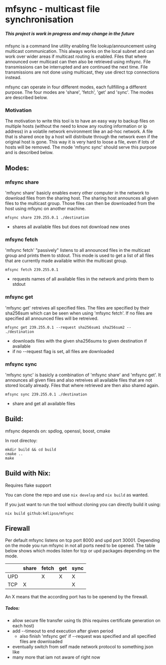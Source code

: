 # mfsync - multicast file synchronisation
##### This project is work in progress and may change in the future

mfsync is a command line utility enabling file lookup/announcement using multicast communication. This always works on the local subnet and can work over wider areas if multicast routing is enabled. 
Files that where announced over multicast can then also be retrieved using mfsync. File transmissions can be interrupted and are continued the next time. File transmissions are not done using multicast, they use direct tcp connections instead.

mfsync can operate in four different modes, each fullfilling a different purpose. The four modes are 'share', 'fetch', 'get' and 'sync'. The modes are described below.

### Motivation

The motivation to write this tool is to have an easy way to backup files on multiple hosts (without the need to know any routing information or ip address) in a volatile network environment like an ad-hoc network. A file that is shared once by a host will distribute through the network even if the original host is gone. This way it is very hard to loose a file, even if lots of hosts will be removed. The mode 'mfsync sync' should serve this purpose and is described below.

## Modes:
### mfsync share
'mfsync share' basicly enables every other computer in the network to download files from the sharing host.
The sharing host announces all given files to the multicast group. Those files can then be downloaded from the host using mfsync on another machine.
```
mfsync share 239.255.0.1 ./destination
```
  * shares all available files but does not download new ones

### mfsync fetch
'mfsync fetch' "passively" listens to all announced files in the multicast group and prints them to stdout. 
This mode is used to get a list of all files that are currently made available within the multicast group.
```
mfsync fetch 239.255.0.1
```
  * requests names of all available files in the network and prints them to stdout

### mfsync get
'mfsync get' retreives all specified files. The files are specified by their sha256sum which can be seen when using 'mfsync fetch'. If no files are specified all announced files will be retreived.

```
mfsync get 239.255.0.1 --request sha256sum1 sha256sum2 -- ./destination
```
  * downloads files with the given sha256sums to given destination if available
  * if no --request flag is set, all files are downloaded

### mfsync sync
'mfsync sync' is basicly a combination of 'mfsync share' and 'mfsync get'. It announces all given files and also retreives all available files that are not stored locally already. Files that where retrieved are then also shared again.
```
mfsync sync 239.255.0.1 ./destination
```
  * share and get all available files

## Build:
mfsync depends on: spdlog, openssl, boost, cmake

In root directoy:
```
mkdir build && cd build
cmake ..
make
```

## Build with Nix:
Requires flake support

You can clone the repo and use ```nix develop``` and ```nix build``` as wanted.

If you just want to run the tool without cloning you can directly build it using:
```
nix build github:k4lipso/mfsync
```

## Firewall
Per default mfsync listens on tcp port 8000 and upd port 30001. Depending on the mode you run mfsync in not all ports need to be opened.
The table below shows which modes listen for tcp or upd packages depending on the mode.

|                 | share           | fetch           | get             | sync            |
| --------------- | --------------- | --------------- | --------------- | --------------- |
| UPD             |                 | X               | X               | X               |
| TCP             | X               |                 |                 | X               |

An X means that the according port has to be openend by the firewall.

##### Todos:
* allow secure file transfer using tls (this requires certificate generation on each host)
* add --timeout to end execution after given period
  * also finish 'mfsync get' if --request was specified and all specified files are downloaded
* eventually switch from self made network protocol to something json like
* many more that iam not aware of right now
